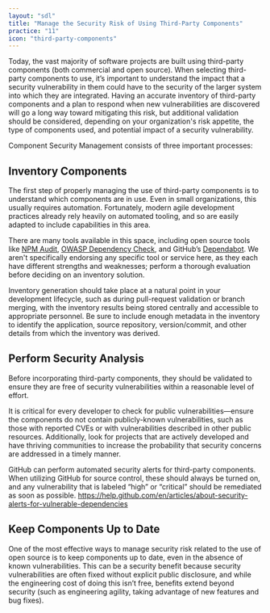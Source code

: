 ```yaml
---
layout: "sdl"
title: "Manage the Security Risk of Using Third-Party Components"
practice: "11"
icon: "third-party-components"
---
```


Today, the vast majority of software projects are built using third-party components (both
commercial and open source). When selecting third-party components to use, it’s important
to understand the impact that a security vulnerability in them could have to the security of
the larger system into which they are integrated. Having an accurate inventory of third-party
components and a plan to respond when new vulnerabilities are discovered will go a long
way toward mitigating this risk, but additional validation should be considered, depending on
your organization's risk appetite, the type of components used, and potential impact of a
security vulnerability.

Component Security Management consists of three important processes:

## Inventory Components
The first step of properly managing the use of third-party components is to understand
which components are in use. Even in small organizations, this usually requires automation.
Fortunately, modern agile development practices already rely heavily on automated tooling,
and so are easily adapted to include capabilities in this area.

There are many tools available in this space, including open source tools like [NPM Audit](https://docs.npmjs.com/cli/audit),
[OWASP Dependency Check](https://owasp.org/www-project-dependency-check/), and GitHub’s [Dependabot](https://dependabot.com/). We aren't specifically endorsing
any specific tool or service here, as they each have different strengths and weaknesses;
perform a thorough evaluation before deciding on an inventory solution.

Inventory generation should take place at a natural point in your development lifecycle, such
as during pull-request validation or branch merging, with the inventory results being stored
centrally and accessible to appropriate personnel. Be sure to include enough metadata in
the inventory to identify the application, source repository, version/commit, and other details
from which the inventory was derived.

## Perform Security Analysis
Before incorporating third-party components, they should be validated to ensure they are
free of security vulnerabilities within a reasonable level of effort.

It is critical for every developer to check for public vulnerabilities—ensure the components
do not contain publicly-known vulnerabilities, such as those with reported CVEs or with
vulnerabilities described in other public resources. Additionally, look for projects that are
actively developed and have thriving communities to increase the probability that security
concerns are addressed in a timely manner.

GitHub can perform automated security alerts for third-party components. When utilizing
GitHub for source control, these should always be turned on, and any vulnerability that is
labeled “high” or “critical” should be remediated as soon as possible.
<https://help.github.com/en/articles/about-security-alerts-for-vulnerable-dependencies>

## Keep Components Up to Date
One of the most effective ways to manage security risk related to the use of open source is
to keep components up to date, even in the absence of known vulnerabilities. This can be a
security benefit because security vulnerabilities are often fixed without explicit public
disclosure, and while the engineering cost of doing this isn’t free, benefits extend beyond
security (such as engineering agility, taking advantage of new features and bug fixes).